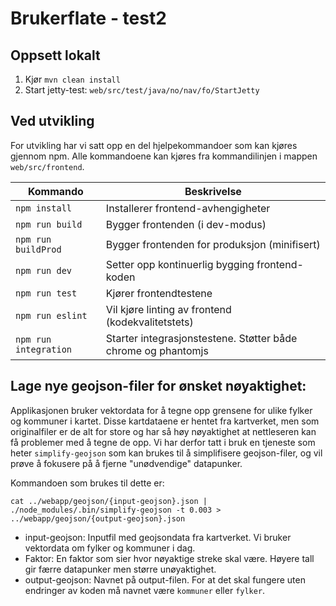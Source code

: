 # Brukerflate - test2

## Oppsett lokalt

1. Kjør `mvn clean install`
2. Start jetty-test: `web/src/test/java/no/nav/fo/StartJetty`

## Ved utvikling

For utvikling har vi satt opp en del hjelpekommandoer som kan kjøres gjennom npm.
Alle kommandoene kan kjøres fra kommandilinjen i mappen `web/src/frontend`.

| Kommando              | Beskrivelse                                                       |
| ----------------------|-------------------------------------------------------------------|
| `npm install`         | Installerer frontend-avhengigheter                                |
| `npm run build`       | Bygger frontenden (i dev-modus)                                   |
| `npm run buildProd`   | Bygger frontenden for produksjon (minifisert)                     |
| `npm run dev`         | Setter opp kontinuerlig bygging frontend-koden                    |
| `npm run test`        | Kjører frontendtestene                                            |
| `npm run eslint`      | Vil kjøre linting av frontend (kodekvalitetstets)                 |
| `npm run integration` | Starter integrasjonstestene. Støtter både chrome og phantomjs     |


## Lage nye geojson-filer for ønsket nøyaktighet:

Applikasjonen bruker vektordata for å tegne opp grensene for ulike fylker og kommuner i kartet. Disse kartdataene er hentet
fra kartverket, men som originalfiler er de alt for store og har så høy nøyaktighet at nettleseren kan få problemer med å
tegne de opp. Vi har derfor tatt i bruk en tjeneste som heter `simplify-geojson` som kan brukes til å simplifisere
geojson-filer, og vil prøve å fokusere på å fjerne "unødvendige" datapunker.

Kommandoen som brukes til dette er:

```
cat ../webapp/geojson/{input-geojson}.json | ./node_modules/.bin/simplify-geojson -t 0.003 > ../webapp/geojson/{output-geojson}.json
```

* input-geojson: Inputfil med geojsondata fra kartverket. Vi bruker vektordata om fylker og kommuner i dag.
* Faktor: En faktor som sier hvor nøyaktige streke skal være. Høyere tall gir færre datapunker men større unøyaktighet.
* output-geojson: Navnet på output-filen. For at det skal fungere uten endringer av koden må navnet være `kommuner` eller `fylker`.


